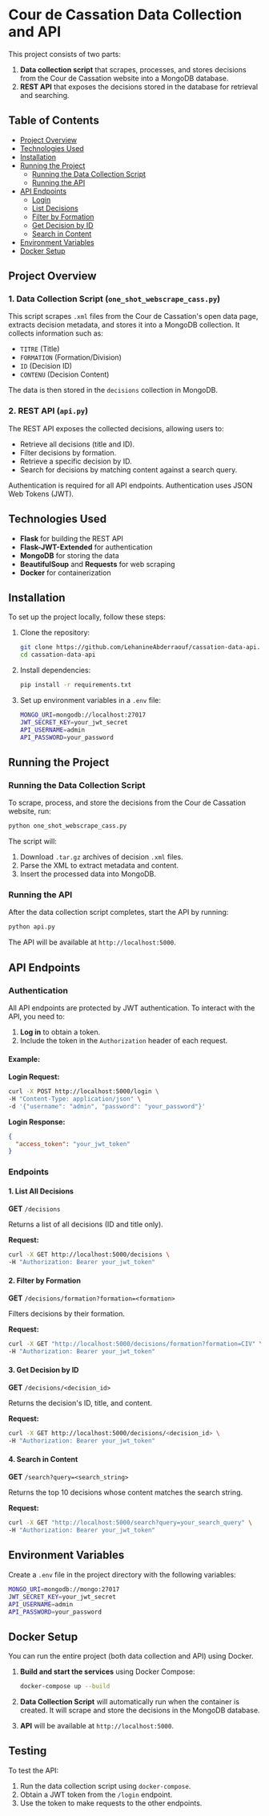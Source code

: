 
# Cour de Cassation Data Collection and API

This project consists of two parts:
1. **Data collection script** that scrapes, processes, and stores decisions from the Cour de Cassation website into a MongoDB database.
2. **REST API** that exposes the decisions stored in the database for retrieval and searching.

## Table of Contents

- [Project Overview](#project-overview)
- [Technologies Used](#technologies-used)
- [Installation](#installation)
- [Running the Project](#running-the-project)
  - [Running the Data Collection Script](#running-the-data-collection-script)
  - [Running the API](#running-the-api)
- [API Endpoints](#api-endpoints)
  - [Login](#login)
  - [List Decisions](#list-decisions)
  - [Filter by Formation](#filter-by-formation)
  - [Get Decision by ID](#get-decision-by-id)
  - [Search in Content](#search-in-content)
- [Environment Variables](#environment-variables)
- [Docker Setup](#docker-setup)

## Project Overview

### 1. Data Collection Script (`one_shot_webscrape_cass.py`)
This script scrapes `.xml` files from the Cour de Cassation's open data page, extracts decision metadata, and stores it into a MongoDB collection. It collects information such as:
- `TITRE` (Title)
- `FORMATION` (Formation/Division)
- `ID` (Decision ID)
- `CONTENU` (Decision Content)

The data is then stored in the `decisions` collection in MongoDB.

### 2. REST API (`api.py`)
The REST API exposes the collected decisions, allowing users to:
- Retrieve all decisions (title and ID).
- Filter decisions by formation.
- Retrieve a specific decision by ID.
- Search for decisions by matching content against a search query.

Authentication is required for all API endpoints. Authentication uses JSON Web Tokens (JWT).

## Technologies Used

- **Flask** for building the REST API
- **Flask-JWT-Extended** for authentication
- **MongoDB** for storing the data
- **BeautifulSoup** and **Requests** for web scraping
- **Docker** for containerization

## Installation

To set up the project locally, follow these steps:

1. Clone the repository:
   ```bash
   git clone https://github.com/LehanineAbderraouf/cassation-data-api.git
   cd cassation-data-api
   ```

2. Install dependencies:
   ```bash
   pip install -r requirements.txt
   ```

3. Set up environment variables in a `.env` file:
   ```bash
   MONGO_URI=mongodb://localhost:27017
   JWT_SECRET_KEY=your_jwt_secret
   API_USERNAME=admin
   API_PASSWORD=your_password
   ```

## Running the Project

### Running the Data Collection Script

To scrape, process, and store the decisions from the Cour de Cassation website, run:

```bash
python one_shot_webscrape_cass.py
```

The script will:
1. Download `.tar.gz` archives of decision `.xml` files.
2. Parse the XML to extract metadata and content.
3. Insert the processed data into MongoDB.

### Running the API

After the data collection script completes, start the API by running:

```bash
python api.py
```

The API will be available at `http://localhost:5000`.

## API Endpoints

### Authentication
All API endpoints are protected by JWT authentication. To interact with the API, you need to:
1. **Log in** to obtain a token.
2. Include the token in the `Authorization` header of each request.

#### Example:
**Login Request:**

```bash
curl -X POST http://localhost:5000/login \
-H "Content-Type: application/json" \
-d '{"username": "admin", "password": "your_password"}'
```

**Login Response:**

```json
{
  "access_token": "your_jwt_token"
}
```

### Endpoints

#### 1. List All Decisions

**GET** `/decisions`

Returns a list of all decisions (ID and title only).

**Request:**

```bash
curl -X GET http://localhost:5000/decisions \
-H "Authorization: Bearer your_jwt_token"
```

#### 2. Filter by Formation

**GET** `/decisions/formation?formation=<formation>`

Filters decisions by their formation.

**Request:**

```bash
curl -X GET "http://localhost:5000/decisions/formation?formation=CIV" \
-H "Authorization: Bearer your_jwt_token"
```

#### 3. Get Decision by ID

**GET** `/decisions/<decision_id>`

Returns the decision's ID, title, and content.

**Request:**

```bash
curl -X GET http://localhost:5000/decisions/<decision_id> \
-H "Authorization: Bearer your_jwt_token"
```

#### 4. Search in Content

**GET** `/search?query=<search_string>`

Returns the top 10 decisions whose content matches the search string.

**Request:**

```bash
curl -X GET "http://localhost:5000/search?query=your_search_query" \
-H "Authorization: Bearer your_jwt_token"
```

## Environment Variables

Create a `.env` file in the project directory with the following variables:

```bash
MONGO_URI=mongodb://mongo:27017
JWT_SECRET_KEY=your_jwt_secret
API_USERNAME=admin
API_PASSWORD=your_password
```

## Docker Setup

You can run the entire project (both data collection and API) using Docker.

1. **Build and start the services** using Docker Compose:
   ```bash
   docker-compose up --build
   ```

2. **Data Collection Script** will automatically run when the container is created. It will scrape and store the decisions in the MongoDB database.

3. **API** will be available at `http://localhost:5000`.

## Testing

To test the API:
1. Run the data collection script using `docker-compose`.
2. Obtain a JWT token from the `/login` endpoint.
3. Use the token to make requests to the other endpoints.
